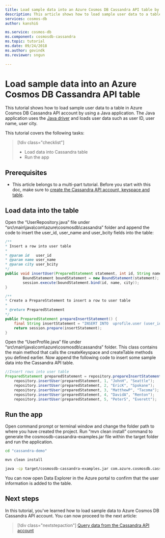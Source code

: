 ```yaml
---
title: Load sample data into an Azure Cosmos DB Cassandra API table by using a Java application | Microsoft Docs
description: This article shows how to load sample user data to a table in Azure Cosmos DB Cassandra API account by using a java application.
services: cosmos-db
author: kanshiG

ms.service: cosmos-db
ms.component: cosmosdb-cassandra
ms.topic: tutorial
ms.date: 09/24/2018
ms.author: govindk
ms.reviewer: sngun
 
---
```


# Load sample data into an Azure Cosmos DB Cassandra API table

This tutorial shows how to load sample user data to a table in Azure Cosmos DB Cassandra API account by using a Java application. The Java application uses the [Java driver](https://github.com/datastax/java-driver) and loads user data such as user ID, user name, user city. 

This tutorial covers the following tasks:

> [!div class="checklist"]
> * Load data into Cassandra table
> * Run the app

## Prerequisites

* This article belongs to a multi-part tutorial. Before you start with this doc, make sure to [create the Cassandra API account, keyspace and table](create-cassandra-api-account-java.md).   

## Load data into the table

Open the “UserRepository.java” file under “src\main\java\com\azure\cosmosdb\cassandra” folder and append the code to insert the user_id, user_name and user_bcity fields into the table:

```java
/**
* Insert a row into user table
*
* @param id   user_id
* @param name user_name
* @param city user_bcity
*/
public void insertUser(PreparedStatement statement, int id, String name, String city) {
        BoundStatement boundStatement = new BoundStatement(statement);
        session.execute(boundStatement.bind(id, name, city));
}

/**
* Create a PrepareStatement to insert a row to user table
*
* @return PreparedStatement
*/
public PreparedStatement prepareInsertStatement() {
    final String insertStatement = "INSERT INTO  uprofile.user (user_id, user_name , user_bcity) VALUES (?,?,?)";
    return session.prepare(insertStatement);
}
```
 
Open the “UserProfile.java” file under “src\main\java\com\azure\cosmosdb\cassandra” folder. This class contains the main method that calls the createKeyspace and createTable methods you defined earlier. Now append the following code to insert some sample data into the Cassandra API table.

```java
//Insert rows into user table
PreparedStatement preparedStatement = repository.prepareInsertStatement();
    repository.insertUser(preparedStatement, 1, "JohnH", "Seattle");
    repository.insertUser(preparedStatement, 2, "EricK", "Spokane");
    repository.insertUser(preparedStatement, 3, "MatthewP", "Tacoma");
    repository.insertUser(preparedStatement, 4, "DavidA", "Renton");
    repository.insertUser(preparedStatement, 5, "PeterS", "Everett");
```

## Run the app

Open command prompt or terminal window and change the folder path to where you have created the project. Run “mvn clean install” command to generate the cosmosdb-cassandra-examples.jar file within the target folder and run the application. 

```bash
cd "cassandra-demo"

mvn clean install

java -cp target/cosmosdb-cassandra-examples.jar com.azure.cosmosdb.cassandra.examples.UserProfile
```

You can now open Data Explorer in the Azure portal to confirm that the user information is added to the table.
	
## Next steps

In this tutorial, you've learned how to load sample data to Azure Cosmos DB Cassandra API account. You can now proceed to the next article:

> [!div class="nextstepaction"]
> [Query data from the Cassandra API account](cassandra-api-query-data.md)
